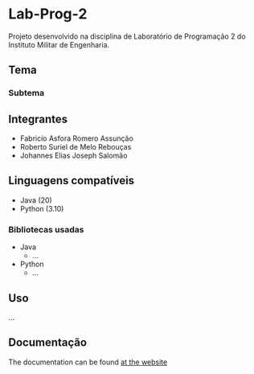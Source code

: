 # Lab-Prog-2

Projeto desenvolvido na disciplina de Laboratório de Programação 2 do Instituto Militar de Engenharia.

## Tema

### Subtema

## Integrantes

- Fabricio Asfora Romero Assunção
- Roberto Suriel de Melo Rebouças
- Johannes Elias Joseph Salomão
  

## Linguagens compatíveis

- Java (20)
- Python (3.10)

### Bibliotecas usadas

- Java
  - ...
- Python
  - ...
 
## Uso
...

## Documentação

The documentation can be found [at the website](https://github.com/varad-comrad)
